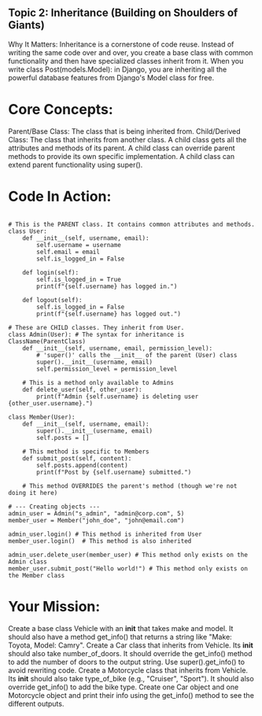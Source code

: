## Topic 2: Inheritance (Building on Shoulders of Giants)
Why It Matters: Inheritance is a cornerstone of code reuse. Instead of writing the same code over and over, you create a base class with common functionality and then have specialized classes inherit from it. When you write class Post(models.Model): in Django, you are inheriting all the powerful database features from Django's Model class for free.

# Core Concepts:

Parent/Base Class: The class that is being inherited from.
Child/Derived Class: The class that inherits from another class.
A child class gets all the attributes and methods of its parent.
A child class can override parent methods to provide its own specific implementation.
A child class can extend parent functionality using super().

# Code In Action:
```

# This is the PARENT class. It contains common attributes and methods.
class User:
    def __init__(self, username, email):
        self.username = username
        self.email = email
        self.is_logged_in = False

    def login(self):
        self.is_logged_in = True
        print(f"{self.username} has logged in.")

    def logout(self):
        self.is_logged_in = False
        print(f"{self.username} has logged out.")

# These are CHILD classes. They inherit from User.
class Admin(User): # The syntax for inheritance is ClassName(ParentClass)
    def __init__(self, username, email, permission_level):
        # 'super()' calls the __init__ of the parent (User) class
        super().__init__(username, email)
        self.permission_level = permission_level

    # This is a method only available to Admins
    def delete_user(self, other_user):
        print(f"Admin {self.username} is deleting user {other_user.username}.")

class Member(User):
    def __init__(self, username, email):
        super().__init__(username, email)
        self.posts = []

    # This method is specific to Members
    def submit_post(self, content):
        self.posts.append(content)
        print(f"Post by {self.username} submitted.")

    # This method OVERRIDES the parent's method (though we're not doing it here)

# --- Creating objects ---
admin_user = Admin("s_admin", "admin@corp.com", 5)
member_user = Member("john_doe", "john@email.com")

admin_user.login() # This method is inherited from User
member_user.login()  # This method is also inherited

admin_user.delete_user(member_user) # This method only exists on the Admin class
member_user.submit_post("Hello world!") # This method only exists on the Member class

```

# Your Mission:

Create a base class Vehicle with an __init__ that takes make and model. It should also have a method get_info() that returns a string like "Make: Toyota, Model: Camry".
Create a Car class that inherits from Vehicle. Its __init__ should also take number_of_doors. It should override the get_info() method to add the number of doors to the output string. Use super().get_info() to avoid rewriting code.
Create a Motorcycle class that inherits from Vehicle. Its __init__ should also take type_of_bike (e.g., "Cruiser", "Sport"). It should also override get_info() to add the bike type.
Create one Car object and one Motorcycle object and print their info using the get_info() method to see the different outputs.